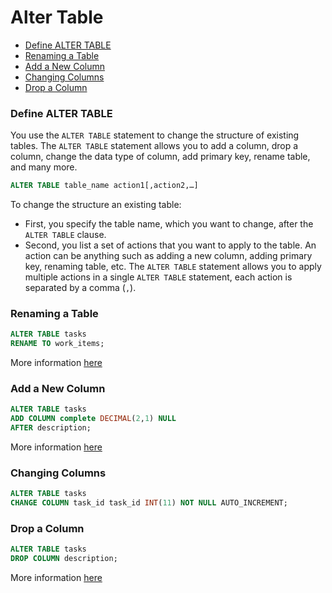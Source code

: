 # Alter Table

* [Define ALTER TABLE](#define-alter-table)
* [Renaming a Table](#renaming-a-table)
* [Add a New Column](#add-a-new-column)
* [Changing Columns](#changing-columns)
* [Drop a Column](#drop-a-column)

### Define ALTER TABLE
You use the `ALTER TABLE` statement to change the structure of existing tables. The `ALTER TABLE` statement allows you to add a column, drop a column, change the data type of column, add primary key, rename table, and many more.

```sql
ALTER TABLE table_name action1[,action2,…]
```

To change the structure an existing table:
* First, you specify the table name, which you want to change, after the `ALTER TABLE`  clause.
* Second, you list a set of actions that you want to apply to the table. An action can be anything such as adding a new column, adding primary key, renaming table, etc. The `ALTER TABLE` statement allows you to apply multiple actions in a single `ALTER TABLE` statement, each action is separated by a comma (`,`).

### Renaming a Table
```sql
ALTER TABLE tasks
RENAME TO work_items;
```
More information [here](./rename-table.md)

### Add a New Column
```sql
ALTER TABLE tasks
ADD COLUMN complete DECIMAL(2,1) NULL
AFTER description;
```
More information [here](./add-columns.md)

### Changing Columns
```sql
ALTER TABLE tasks
CHANGE COLUMN task_id task_id INT(11) NOT NULL AUTO_INCREMENT;
```

### Drop a Column
```sql
ALTER TABLE tasks
DROP COLUMN description;
```
More information [here](./drop-columns.md)
